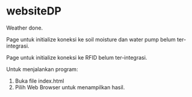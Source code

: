 # websiteDP

Weather done.

Page untuk initialize koneksi ke soil moisture dan water pump belum ter-integrasi.

Page untuk initialize koneksi ke RFID belum ter-integrasi.

Untuk menjalankan program:
1. Buka file index.html
2. Pilih Web Browser untuk menampilkan hasil.
